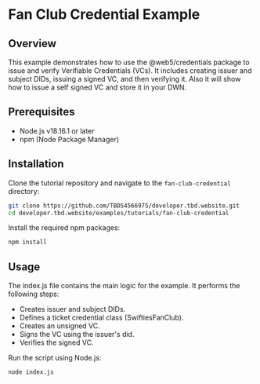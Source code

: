 # Fan Club Credential Example
## Overview
This example demonstrates how to use the @web5/credentials package to issue and verify Verifiable Credentials (VCs). It includes creating issuer and subject DIDs, issuing a signed VC, and then verifying it. Also it will show how to issue a self signed VC and store it in your DWN.

## Prerequisites
* Node.js v18.16.1 or later
* npm (Node Package Manager)

## Installation
Clone the tutorial repository and navigate to the `fan-club-credential` directory:

```bash
git clone https://github.com/TBD54566975/developer.tbd.website.git
cd developer.tbd.website/examples/tutorials/fan-club-credential
```

Install the required npm packages:
```bash
npm install
```

## Usage
The index.js file contains the main logic for the example. It performs the following steps:

* Creates issuer and subject DIDs.
* Defines a ticket credential class (SwiftiesFanClub).
* Creates an unsigned VC.
* Signs the VC using the issuer's did.
* Verifies the signed VC.

Run the script using Node.js:

```bash
node index.js
```

